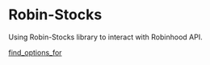 # Robin-Stocks 
Using Robin-Stocks library to interact with Robinhood API. 

[find_options_for](https://robin-stocks.readthedocs.io/en/latest/quickstart.html#finding-options) 


